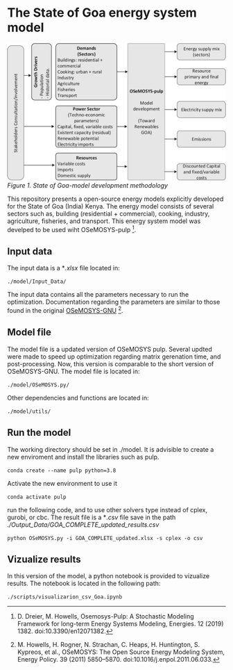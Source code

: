 # The State of Goa energy system model
![Alt text](./figures/F1_methodology.png)
*Figure 1. State of Goa-model development methodology*

This repository presents a open-source energy models explicitly developed for the State of Goa (India) Kenya. The energy model consists of several sectors such as, building (residential + commercial), cooking, industry, agriculture, fisheries, and transport. This energy system model was develped to be used wiht OSeMOSYS-pulp [^1].

## Input data
The input data is a **.xlsx* file located in:
```
./model/Input_Data/
```
The input data contains all the parameters necessary to run the optimization. Documentation regarding the parameters are similar to those found in the original [OSeMOSYS-GNU](https://osemosys.readthedocs.io/en/latest/) [^2].

## Model file
The model file is a updated version of OSeMOSYS pulp. Several updted were made to speed up optimization regarding matrix gerenation time, and post-processing. Now, this version is comparable to the short version of OSeMOSYS-GNU. The model file is located in:
```
./model/OSeMOSYS.py/
```
Other dependencies and functions are located in:
```
./model/utils/
```

## Run the model
The working directory should be set in ./model. It is advisible to create a new enviroment and install the libraries such as pulp.
```
conda create --name pulp python=3.8
```
Activate the new environment to use it
```
conda activate pulp
```
 run the following code, and to use other solvers type instead of cplex, gurobi, or cbc. The result file is a **.csv* file save in the path *./Output_Data/GOA_COMPLETE_updated_results.csv*
```
python OSeMOSYS.py -i GOA_COMPLETE_updated.xlsx -s cplex -o csv
```

## Vizualize results
In this version of the model, a python notebook is provided to vizualize results. The notebook is located in the following path:
```
./scripts/visualizarion_csv_Goa.ipynb
```
[^1]: D. Dreier, M. Howells, Osemosys-Pulp: A Stochastic Modeling Framework for long-term Energy Systems Modeling, Energies. 12 (2019) 1382. doi:10.3390/en12071382. 
[^2]: M. Howells, H. Rogner, N. Strachan, C. Heaps, H. Huntington, S. Kypreos, et al., OSeMOSYS: The Open Source Energy Modeling System, Energy Policy. 39 (2011) 5850–5870. doi:10.1016/j.enpol.2011.06.033. 